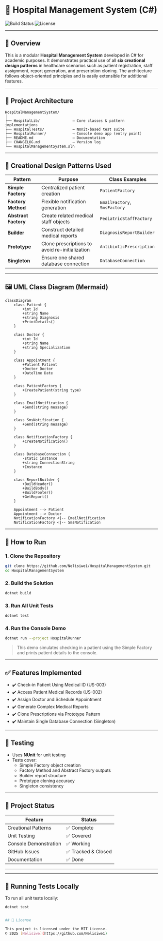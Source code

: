 
# 🏥 Hospital Management System (C#)

![Build Status](https://img.shields.io/badge/build-passing-brightgreen)
![License](https://img.shields.io/badge/license-MIT-blue.svg)

---

## 📘 Overview

This is a modular **Hospital Management System** developed in C# for academic purposes. It demonstrates practical use of all **six creational design patterns** in healthcare scenarios such as patient registration, staff assignment, report generation, and prescription cloning. The architecture follows object-oriented principles and is easily extensible for additional features.

---

## 🧱 Project Architecture

```
HospitalManagementSystem/
│
├── HospitalLib/               → Core classes & pattern implementations
├── HospitalTests/             → NUnit-based test suite
├── HospitalRunner/            → Console demo app (entry point)
├── README.md                  → Documentation
├── CHANGELOG.md               → Version log
└── HospitalManagementSystem.sln
```

---

## 🧩 Creational Design Patterns Used

| Pattern           | Purpose                                         | Class Examples                    |
|------------------|--------------------------------------------------|----------------------------------|
| **Simple Factory**   | Centralized patient creation                     | `PatientFactory`                 |
| **Factory Method**   | Flexible notification generation                 | `EmailFactory`, `SmsFactory`     |
| **Abstract Factory** | Create related medical staff objects             | `PediatricStaffFactory`          |
| **Builder**          | Construct detailed medical reports               | `DiagnosisReportBuilder`         |
| **Prototype**        | Clone prescriptions to avoid re-initialization   | `AntibioticPrescription`         |
| **Singleton**        | Ensure one shared database connection            | `DatabaseConnection`             |

---

## 🖼️ UML Class Diagram (Mermaid)

```mermaid
classDiagram
    class Patient {
        +int Id
        +string Name
        +string Diagnosis
        +PrintDetails()
    }

    class Doctor {
        +int Id
        +string Name
        +string Specialization
    }

    class Appointment {
        +Patient Patient
        +Doctor Doctor
        +DateTime Date
    }

    class PatientFactory {
        +CreatePatient(string type)
    }

    class EmailNotification {
        +Send(string message)
    }

    class SmsNotification {
        +Send(string message)
    }

    class NotificationFactory {
        +CreateNotification()
    }

    class DatabaseConnection {
        -static instance
        +string ConnectionString
        +Instance
    }

    class ReportBuilder {
        +BuildHeader()
        +BuildBody()
        +BuildFooter()
        +GetReport()
    }

    Appointment --> Patient
    Appointment --> Doctor
    NotificationFactory <|-- EmailNotification
    NotificationFactory <|-- SmsNotification
```

---

## 🚀 How to Run

### 1. Clone the Repository

```bash
git clone https://github.com/Nelisiwe1/HospitalManagementSystem.git
cd HospitalManagementSystem
```

### 2. Build the Solution

```bash
dotnet build
```

### 3. Run All Unit Tests

```bash
dotnet test
```

### 4. Run the Console Demo

```bash
dotnet run --project HospitalRunner
```

> This demo simulates checking in a patient using the Simple Factory and prints patient details to the console.

---

## ✅ Features Implemented

- ✔️ Check-in Patient Using Medical ID (US-003)
- ✔️ Access Patient Medical Records (US-002)
- ✔️ Assign Doctor and Schedule Appointment
- ✔️ Generate Complex Medical Reports
- ✔️ Clone Prescriptions via Prototype Pattern
- ✔️ Maintain Single Database Connection (Singleton)

---

## 🧪 Testing

- Uses **NUnit** for unit testing
- Tests cover:
  - Simple Factory object creation
  - Factory Method and Abstract Factory outputs
  - Builder report structure
  - Prototype cloning accuracy
  - Singleton consistency

---

## 📂 Project Status

| Feature                         | Status   |
|----------------------------------|----------|
| Creational Patterns             | ✅ Complete |
| Unit Testing                    | ✅ Covered |
| Console Demonstration           | ✅ Working |
| GitHub Issues                   | ✅ Tracked & Closed |
| Documentation                   | ✅ Done |

---

---

## 🧪 Running Tests Locally

To run all unit tests locally:
<!-- This is a test change to trigger CI -->


```bash
dotnet test


## 🧾 License

This project is licensed under the MIT License.  
© 2025 [Nelisiwe](https://github.com/Nelisiwe1)


